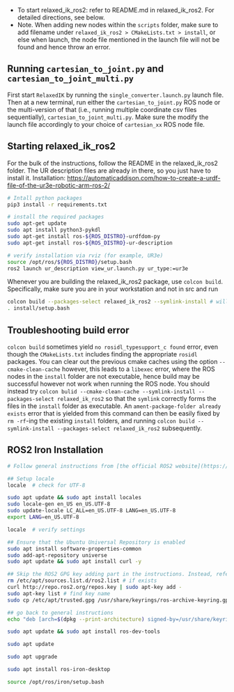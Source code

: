 - To start relaxed_ik_ros2: refer to README.md in relaxed_ik_ros2. For detailed directions, see below.
- Note. When adding new nodes within the ``scripts`` folder, make sure to add filename under ``relaxed_ik_ros2 > CMakeLists.txt > install``, or else when launch, the node file mentioned in the launch file will not be found and hence throw an error.

## Running ``cartesian_to_joint.py`` and ``cartesian_to_joint_multi.py``
First start ``RelaxedIK`` by running the ``single_converter.launch.py`` launch file. Then at a new terminal, run either the ``cartesian_to_joint.py`` ROS node or the multi-version of that (i.e., running multiple coordinate csv files sequentially), ``cartesian_to_joint_multi.py``. Make sure the modify the launch file accordingly to your choice of ``cartesian_xx`` ROS node file.


## Starting relaxed_ik_ros2
For the bulk of the instructions, follow the README in the relaxed_ik_ros2 folder. 
The UR description files are already in there, so you just have to install it.
Installation: https://automaticaddison.com/how-to-create-a-urdf-file-of-the-ur3e-robotic-arm-ros-2/

```bash
# Intall python packages
pip3 install -r requirements.txt

# install the required packages
sudo apt-get update
sudo apt install python3-pykdl
sudo apt-get install ros-${ROS_DISTRO}-urdfdom-py
sudo apt-get install ros-${ROS_DISTRO}-ur-description

# verify installation via rviz (for example, UR3e)
source /opt/ros/${ROS_DISTRO}/setup.bash
ros2 launch ur_description view_ur.launch.py ur_type:=ur3e


```

Whenever you are building the relaxed_ik_ros2 package, use ``colcon build``.
Specifically, make sure you are in your workstation and not in src and run 
```bash
colcon build --packages-select relaxed_ik_ros2 --symlink-install # will take about 3 ~ 8 seconds
. install/setup.bash
```
## Troubleshooting build error
``colcon build`` sometimes yield ``no rosidl_typesupport_c found`` error, even though the ``CMakeLists.txt`` includes finding the appropriate ``rosidl`` packages. You can clear out the previous cmake caches using the option ``--cmake-clean-cache`` however, this leads to a ``libexec`` error, where the ROS nodes in the ``install`` folder are not executable, hence build may be successful however not work when running the ROS node. You should instead try ``colcon bulid --cmake-clean-cache --symlink-install --packages-select relaxed_ik_ros2`` so that the ``symlink`` correctly forms the files in the ``install`` folder as executable. An ``ament-package-folder already exists`` error that is yielded from this command can then be easily fixed by ``rm -rf``-ing the existing ``install`` folders, and running ``colcon build --symlink-install --packages-select relaxed_ik_ros2`` subsequently.

 
## ROS2 Iron Installation

```bash
# Follow general instructions from [the official ROS2 website](https://docs.ros.org/en/iron/Installation/Ubuntu-Install-Debians.html)

## Setup locale
locale  # check for UTF-8

sudo apt update && sudo apt install locales
sudo locale-gen en_US en_US.UTF-8
sudo update-locale LC_ALL=en_US.UTF-8 LANG=en_US.UTF-8
export LANG=en_US.UTF-8

locale  # verify settings

## Ensure that the Ubuntu Universal Repository is enabled
sudo apt install software-properties-common
sudo add-apt-repository universe
sudo apt update && sudo apt install curl -y

## Skip the ROS2 GPG key adding part in the instructions. Instead, refer to post [here](https://answers.ros.org/question/410123/ubuntu-2204-ros2-humble-installing-error-gpg-libc-bin/).
rm /etc/apt/sources.list.d/ros2.list # if exists
curl http://repo.ros2.org/repos.key | sudo apt-key add -
sudo apt-key list # find key name
sudo cp /etc/apt/trusted.gpg /usr/share/keyrings/ros-archive-keyring.gpg

## go back to general instructions
echo "deb [arch=$(dpkg --print-architecture) signed-by=/usr/share/keyrings/ros-archive-keyring.gpg] http://packages.ros.org/ros2/ubuntu $(. /etc/os-release && echo $UBUNTU_CODENAME) main" | sudo tee /etc/apt/sources.list.d/ros2.list > /dev/null

sudo apt update && sudo apt install ros-dev-tools

sudo apt update

sudo apt upgrade

sudo apt install ros-iron-desktop

source /opt/ros/iron/setup.bash
```
